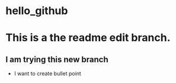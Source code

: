 # hello_github
# This is a the readme edit branch.
## I am trying this new branch
- I want to create bullet point
